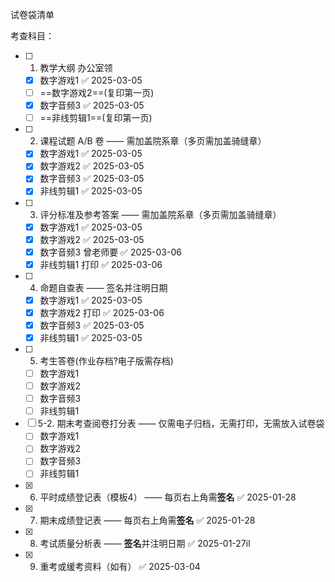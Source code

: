 试卷袋清单

考查科目：

- [ ] 1. 教学大纲 办公室领
	- [x] 数字游戏1 ✅ 2025-03-05
	- [ ] ==数字游戏2==(复印第一页)
	- [x] 数字音频3 ✅ 2025-03-05
	- [ ] ==非线剪辑1==(复印第一页)
- [ ] 2. 课程试题 A/B 卷 —— 需加盖院系章（多页需加盖骑缝章）
	- [x] 数字游戏1 ✅ 2025-03-05
	- [x] 数字游戏2 ✅ 2025-03-05
	- [x] 数字音频3  ✅ 2025-03-05
	- [x] 非线剪辑1 ✅ 2025-03-05
- [ ] 3. 评分标准及参考答案 —— 需加盖院系章（多页需加盖骑缝章）
	- [x] 数字游戏1 ✅ 2025-03-05
	- [x] 数字游戏2 ✅ 2025-03-05
	- [x] 数字音频3 曾老师要 ✅ 2025-03-06
	- [x] 非线剪辑1 打印 ✅ 2025-03-06
- [ ] 4. 命题自查表 —— 签名并注明日期
	- [x] 数字游戏1 ✅ 2025-03-05
	- [x] 数字游戏2 打印 ✅ 2025-03-06
	- [x] 数字音频3 ✅ 2025-03-05
	- [x] 非线剪辑1 ✅ 2025-03-05
- [ ] 5. 考生答卷(作业存档?电子版需存档)
	- [ ]  数字游戏1
	- [ ] 数字游戏2 
	- [ ] 数字音频3 
	- [ ] 非线剪辑1 
- [ ] 5-2. 期末考查阅卷打分表 —— 仅需电子归档，无需打印，无需放入试卷袋
	- [ ]  数字游戏1
	- [ ] 数字游戏2
	- [ ] 数字音频3 
	- [ ] 非线剪辑1
- [x] 6. 平时成绩登记表（模板4） —— 每页右上角需**签名** ✅ 2025-01-28
- [x] 7. 期末成绩登记表 —— 每页右上角需**签名** ✅ 2025-01-28
- [x] 8. 考试质量分析表 —— **签名**并注明日期 ✅ 2025-01-27il
- [x] 9. 重考或缓考资料（如有） ✅ 2025-03-04

